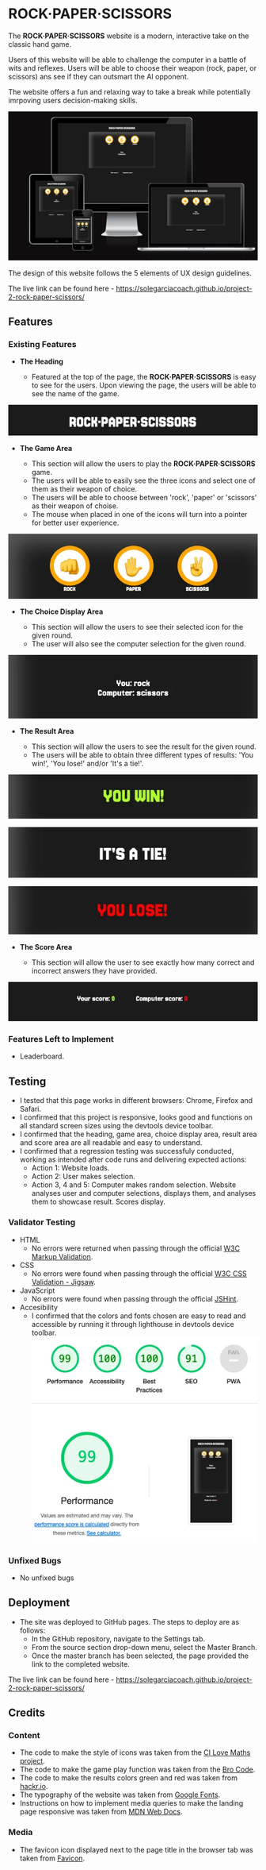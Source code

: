 # ROCK·PAPER·SCISSORS

The **ROCK·PAPER·SCISSORS** website is a modern, interactive take on the classic hand game. 

Users of this website will be able to challenge the computer in a battle of wits and reflexes. Users will be able to choose their weapon (rock, paper, or scissors) ans see if they can outsmart the AI opponent.

The website offers a fun and relaxing way to take a break while potentially imrpoving users decision-making skills.

![Responsive Mockup](/assets/images/responsive.webp)

The design of this website follows the 5 elements of UX design guidelines.

The live link can be found here - https://solegarciacoach.github.io/project-2-rock-paper-scissors/

## Features 

### Existing Features

- __The Heading__

  - Featured at the top of the page, the **ROCK·PAPER·SCISSORS** is easy to see for the users. Upon viewing the page, the users will be able to see the name of the game.

![Heading](/assets/images/heading.webp)

- __The Game Area__

  - This section will allow the users to play the **ROCK·PAPER·SCISSORS** game. 
  - The users will be able to easily see the three icons and select one of them as their weapon of choice.
  - The users will be able to choose between 'rock', 'paper' or 'scissors' as their weapon of choise.
  - The mouse when placed in one of the icons will turn into a pointer for better user experience.

![Game Area](/assets/images/game-area.webp)

- __The Choice Display Area__

  - This section will allow the users to see their selected icon for the given round.
  - The user will also see the computer selection for the given round. 

![Choice Display](/assets/images/choice-display.webp)

- __The Result Area__

  - This section will allow the users to see the result for the given round.
  - The users will be able to obtain three different types of results: 'You win!', 'You lose!' and/or 'It's a tie!'.

![Result](/assets/images/result.webp)

![Result](/assets/images/result-1.webp)

![Result](/assets/images/result-2.webp)

- __The Score Area__

  - This section will allow the user to see exactly how many correct and incorrect answers they have provided.

![Score](/assets/images/score-area.webp)

### Features Left to Implement

- Leaderboard.

## Testing 

- I tested that this page works in different browsers: Chrome, Firefox and Safari.
- I confirmed that this project is responsive, looks good and functions on all standard screen sizes using the devtools device toolbar.
- I confirmed that the heading, game area, choice display area, result area and score area are all readable and easy to understand.
- I confirmed that a regression testing was successfuly conducted, working as intended after code runs and delivering expected actions:
  - Action 1: Website loads.
  - Action 2: User makes selection.
  - Action 3, 4 and 5: Computer makes random selection. Website analyses user and computer selections, displays them, and analyses them to showcase result. Scores display.

### Validator Testing 

- HTML
  - No errors were returned when passing through the official [W3C Markup Validation](https://validator.w3.org/).
- CSS
  - No errors were found when passing through the official [W3C CSS Validation - Jigsaw](https://jigsaw.w3.org/css-validator/).
- JavaScript
  - No errors were found when passing through the official [JSHint](https://jshint.com/).
- Accesibility
  - I confirmed that the colors and fonts chosen are easy to read and accessible by running it through lighthouse in devtools device toolbar.
  ![Lighthouse](/assets/images/lighthouse.webp)

### Unfixed Bugs

- No unfixed bugs

## Deployment

- The site was deployed to GitHub pages. The steps to deploy are as follows: 
  - In the GitHub repository, navigate to the Settings tab. 
  - From the source section drop-down menu, select the Master Branch.
  - Once the master branch has been selected, the page provided the link to the completed website.

The live link can be found here - https://solegarciacoach.github.io/project-2-rock-paper-scissors/

## Credits 

### Content 

- The code to make the style of icons was taken from the [CI Love Maths project](https://github.com/Code-Institute-Solutions/love-maths-2.0-sourcecode).
- The code to make the game play function was taken from the [Bro Code](https://www.youtube.com/watch?v=3uKdQx-SZ5A).
- The code to make the results colors green and red was taken from [hackr.io](https://hackr.io/blog/how-to-build-rock-paper-scissors-in-javascript).
- The typography of the website was taken from [Google Fonts](https://fonts.google.com/).
- Instructions on how to implement media queries to make the landing page responsive was taken from [MDN Web Docs](https://developer.mozilla.org/en-US/docs/Web/CSS/CSS_media_queries/Using_media_queries).

### Media

- The favicon icon displayed next to the page title in the browser tab was taken from [Favicon](https://favicon.io/).